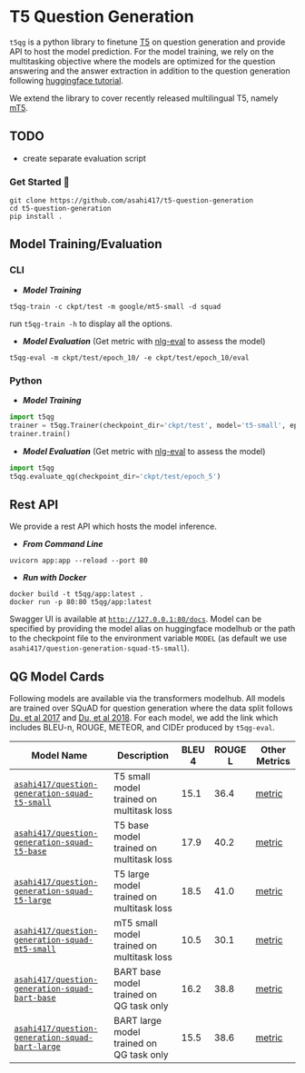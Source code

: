 # T5 Question Generation
`t5qg` is a python library to finetune [T5](https://arxiv.org/pdf/1910.10683.pdf) on question generation and provide API to host the model prediction.
For the model training, we rely on the multitasking objective where the models are optimized 
for the question answering and the answer extraction in addition to the question generation
following [huggingface tutorial](https://github.com/patil-suraj/question_generation).

We extend the library to cover recently released multilingual T5, namely [mT5](https://arxiv.org/pdf/2010.11934.pdf).

## TODO
- create separate evaluation script

### Get Started 🚀
```shell
git clone https://github.com/asahi417/t5-question-generation
cd t5-question-generation
pip install .
```

## Model Training/Evaluation
### CLI
- ***Model Training***
```shell
t5qg-train -c ckpt/test -m google/mt5-small -d squad
```
run `t5qg-train -h` to display all the options.

- ***Model Evaluation*** (Get metric with [nlg-eval](https://github.com/Maluuba/nlg-eval) to assess the model)
```shell
t5qg-eval -m ckpt/test/epoch_10/ -e ckpt/test/epoch_10/eval
```

### Python
- ***Model Training***
```python
import t5qg
trainer = t5qg.Trainer(checkpoint_dir='ckpt/test', model='t5-small', epoch=5)
trainer.train()
```

- ***Model Evaluation*** (Get metric with [nlg-eval](https://github.com/Maluuba/nlg-eval) to assess the model)
```python
import t5qg
t5qg.evaluate_qg(checkpoint_dir='ckpt/test/epoch_5')
```

## Rest API
We provide a rest API which hosts the model inference.
- ***From Command Line***
```shell
uvicorn app:app --reload --port 80
```
- ***Run with Docker***
```shell
docker build -t t5qg/app:latest .
docker run -p 80:80 t5qg/app:latest
```
Swagger UI is available at [`http://127.0.0.1:80/docs`](http://127.0.0.1:80/docs). Model can be specified by providing the model alias on huggingface modelhub or the path to the checkpoint file to the environment variable `MODEL` (as default we use `asahi417/question-generation-squad-t5-small`).

## QG Model Cards
Following models are available via the transformers modelhub. All models are trained over SQuAD for question generation where the data split follows
[Du, et al 2017](https://arxiv.org/pdf/1805.05942.pdf) and [Du, et al 2018](https://arxiv.org/pdf/1705.00106.pdf). For each model, we add the link which includes BLEU-n, ROUGE, METEOR, and CIDEr produced by `t5qg-eval`.

| Model Name                                                                                                              | Description                               | BLEU 4 | ROUGE L | Other Metrics                                                                                           |
|-------------------------------------------------------------------------------------------------------------------------|-------------------------------------------|--------|---------|---------------------------------------------------------------------------------------------------------|
| [`asahi417/question-generation-squad-t5-small`](https://huggingface.co/asahi417/question-generation-squad-t5-small)     | T5 small model trained on multitask loss  | 15.1   | 36.4    | [metric](https://huggingface.co/asahi417/question-generation-squad-t5-small/raw/main/eval/metric.json)  |
| [`asahi417/question-generation-squad-t5-base`](https://huggingface.co/asahi417/question-generation-squad-t5-base)       | T5 base model trained on multitask loss   | 17.9   | 40.2    | [metric](https://huggingface.co/asahi417/question-generation-squad-t5-base/raw/main/eval/metric.json)   |
| [`asahi417/question-generation-squad-t5-large`](https://huggingface.co/asahi417/question-generation-squad-t5-large)     | T5 large model trained on multitask loss  | 18.5   | 41.0    | [metric](https://huggingface.co/asahi417/question-generation-squad-t5-large/raw/main/eval/metric.json)  |
| [`asahi417/question-generation-squad-mt5-small`](https://huggingface.co/asahi417/question-generation-squad-mt5-small)   | mT5 small model trained on multitask loss | 10.5   | 30.1    | [metric](https://huggingface.co/asahi417/question-generation-squad-mt5-small/raw/main/eval/metric.json) |
| [`asahi417/question-generation-squad-bart-base`](https://huggingface.co/asahi417/question-generation-squad-bart-base)   | BART base model trained on QG task only   |  16.2  | 38.8    | [metric](https://huggingface.co/asahi417/question-generation-squad-bart-base/raw/main/eval/metric.json)  |
| [`asahi417/question-generation-squad-bart-large`](https://huggingface.co/asahi417/question-generation-squad-bart-large) | BART large model trained on QG task only  |  15.5  | 38.6    | [metric](https://huggingface.co/asahi417/question-generation-squad-bart-large/raw/main/eval/metric.json)  |

